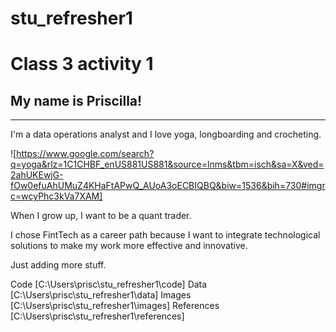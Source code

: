 # stu_refresher1
# Class 3 activity 1
## My name is Priscilla! 
----
I'm a data operations analyst and I love yoga, longboarding and crocheting.

![https://www.google.com/search?q=yoga&rlz=1C1CHBF_enUS881US881&source=lnms&tbm=isch&sa=X&ved=2ahUKEwjG-fOw0efuAhUMuZ4KHaFtAPwQ_AUoA3oECBIQBQ&biw=1536&bih=730#imgrc=wcyPhc3kVa7XAM]

When I grow up, I want to be a quant trader.

I chose FintTech as a career path because I want to integrate technological solutions to make my work more effective and innovative.

Just adding more stuff.

 Code [C:\Users\prisc\stu_refresher1\code]
 Data [C:\Users\prisc\stu_refresher1\data]
 Images [C:\Users\prisc\stu_refresher1\images]
 References [C:\Users\prisc\stu_refresher1\references]